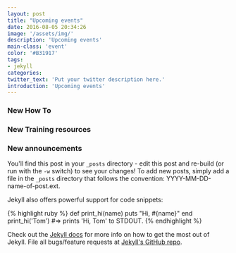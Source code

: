 ```yaml
---
layout: post
title: "Upcoming events"
date: 2016-08-05 20:34:26
image: '/assets/img/'
description: 'Upcoming events'
main-class: 'event'
color: '#B31917'
tags:
- jekyll
categories:
twitter_text: 'Put your twitter description here.'
introduction: 'Upcoming events'
---
```


### New How To

### New Training resources

### New announcements
 
 

You'll find this post in your `_posts` directory - edit this post and re-build (or run with the `-w` switch) to see your changes!
To add new posts, simply add a file in the `_posts` directory that follows the convention: YYYY-MM-DD-name-of-post.ext.

Jekyll also offers powerful support for code snippets:

{% highlight ruby %}
def print_hi(name)
  puts "Hi, #{name}"
end
print_hi('Tom')
#=> prints 'Hi, Tom' to STDOUT.
{% endhighlight %}

Check out the [Jekyll docs][jekyll] for more info on how to get the most out of Jekyll. File all bugs/feature requests at [Jekyll's GitHub repo][jekyll-gh].

[jekyll-gh]: https://github.com/mojombo/jekyll
[jekyll]:    http://jekyllrb.com
